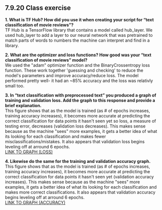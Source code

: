 ## 7.9.20 Class exercise
**1. What is TF Hub?  How did you use it when creating your script for “text classification of movie reviews”?**
<br />TF Hub is a TensorFlow library that contains a model called hub_layer. We used hub_layer to add a layer to our neural network that was pretrained to match parts of words to numbers the machine can interpret and find in a library.
  
**2. What are the optimizer and loss functions?  How good was your “text classification of movie reviews” model?**
<br />We used the "adam" optimizer function and the BinaryCrossentropy loss function. These work together 'guessing and checking' to reduce the model's parameters and improve accuracy/reduce loss. The model performed pretty well- it had an ~85% accuracy and the loss was relativly small too.
  
**3. In “text classification with preprocessed text” you produced a graph of training and validation loss.  Add the graph to this response and provide a brief explanation.**
<br />This figure shows that as the model is trained (as # of epochs increases, training accuracy increases), it becomes more accurate at predicting the correct classification for data points it hasn't seen yet so loss, a measure of testing error, decreases (validation loss decreases). This makes sense because as the machine "sees" more examples, it gets a better idea of what its looking for each classification and makes fewer misclassifications/mistakes. It also appears that validation loss begins leveling off at arround 6 epochs.
<br />[LINK TO GRAPH (LOSS)](https://github.com/aeraposo/Data-310-Public-Raposo/blob/master/7.9.20-%20text%20classification%20with%20preprocessed%20text%20(loss).png)
  
**4. Likewise do the same for the training and validation accuracy graph.**
<br />This figure shows that as the model is trained (as # of epochs increases, training accuracy increases), it becomes more accurate at predicting the correct classification for data points it hasn't seen yet (validation accuracy increases). This makes sense because as the machine "sees" more examples, it gets a better idea of what its looking for each classification and makes more correct classifications. It also appears that validation accuracy begins leveling off at arround 6 epochs.
<br />[LINK TO GRAPH (ACCURACY)](https://github.com/aeraposo/Data-310-Public-Raposo/blob/master/7.9.20-%20text%20classification%20with%20preprocessed%20text%20(accuracy).png)
